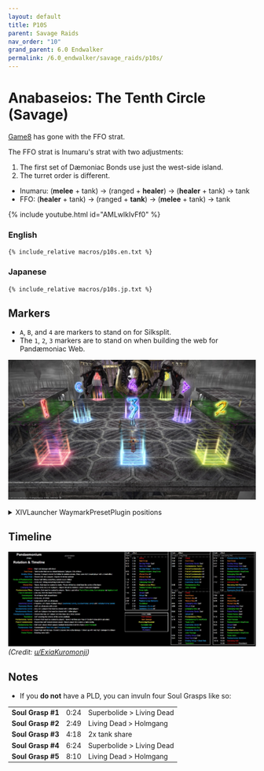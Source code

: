 ```yaml
---
layout: default
title: P10S
parent: Savage Raids
nav_order: "10"
grand_parent: 6.0 Endwalker
permalink: /6.0_endwalker/savage_raids/p10s/
---
```


# Anabaseios: The Tenth Circle (Savage)

[Game8](https://game8.jp/ff14/532718) has gone with the FFO strat.

The FFO strat is Inumaru's strat with two adjustments:

1. The first set of Dæmoniac Bonds use just the west-side island.
2. The turret order is different.
  - Inumaru: (**melee** + tank) → (ranged + **healer**) → (**healer** + tank) → tank
  - FFO: (**healer** + tank) → (ranged + **tank**) → (**melee** + tank) → tank

{% include youtube.html id="AMLwlkIvFf0" %}

### English

```
{% include_relative macros/p10s.en.txt %}
```

### Japanese

```
{% include_relative macros/p10s.jp.txt %}
```

## Markers

- `A`, `B`, and `4` are markers to stand on for Silksplit.
- The `1`, `2`, `3` markers are to stand on when building the web for Pandæmoniac Web.

![](images/markers.jpg)
<details markdown=block>
<summary>XIVLauncher WaymarkPresetPlugin positions</summary>

```json
{"Name":"P10S","MapID":939,"A":{"X":92.0,"Y":0.0,"Z":85.7,"ID":0,"Active":true},"B":{"X":108.0,"Y":0.0,"Z":85.7,"ID":1,"Active":true},"C":{"X":91.85,"Y":0.0,"Z":100.0,"ID":2,"Active":true},"D":{"X":108.15,"Y":0.0,"Z":100.0,"ID":3,"Active":true},"One":{"X":92.0,"Y":0.0,"Z":111.3,"ID":4,"Active":true},"Two":{"X":108.0,"Y":0.0,"Z":111.3,"ID":5,"Active":true},"Three":{"X":100.0,"Y":0.0,"Z":111.3,"ID":6,"Active":true},"Four":{"X":100.0,"Y":0.0,"Z":98.0,"ID":7,"Active":true}}
```

</details>

## Timeline
![](images/timeline.jpg)
*(Credit: [u/ExiaKuromonji](https://www.reddit.com/r/ffxiv/comments/13xmxhz/spoiler_64_p10s_timeline_and_abilities/))*

## Notes

- If you **do not** have a PLD, you can invuln four Soul Grasps like so:

<table>
  <tr>
    <td><b>Soul Grasp #1</b></td>
    <td>0:24</td>
    <td>Superbolide > Living Dead</td>
  </tr>
  <tr>
    <td><b>Soul Grasp #2</b></td>
    <td>2:49</td>
    <td>Living Dead > Holmgang</td>
  </tr>
  <tr>
    <td><b>Soul Grasp #3</b></td>
    <td>4:18</td>
    <td>2x tank share</td>
  </tr>
  <tr>
    <td><b>Soul Grasp #4</b></td>
    <td>6:24</td>
    <td>Superbolide > Living Dead</td>
  </tr>
  <tr>
    <td><b>Soul Grasp #5</b></td>
    <td>8:10</td>
    <td>Living Dead > Holmgang</td>
  </tr>
</table>